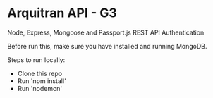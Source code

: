 # Arquitran API - G3

Node, Express, Mongoose and Passport.js REST API Authentication

Before run this, make sure you have installed and running MongoDB.

Steps to run locally:

* Clone this repo
* Run 'npm install'
* Run 'nodemon'
